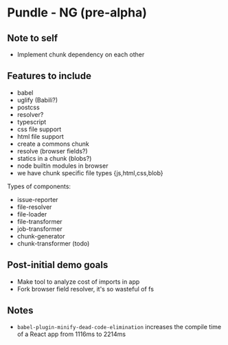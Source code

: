 # Pundle - NG (pre-alpha)

## Note to self

- Implement chunk dependency on each other

## Features to include

- babel
- uglify (Babili?)
- postcss
- resolver?
- typescript
- css file support
- html file support
- create a commons chunk
- resolve (browser fields?)
- statics in a chunk (blobs?)
- node builtin modules in browser
- we have chunk specific file types {js,html,css,blob}

Types of components:

- issue-reporter
- file-resolver
- file-loader
- file-transformer
- job-transformer
- chunk-generator
- chunk-transformer (todo)

## Post-initial demo goals

- Make tool to analyze cost of imports in app
- Fork browser field resolver, it's so wasteful of fs


## Notes

- `babel-plugin-minify-dead-code-elimination` increases the compile time of a React app from 1116ms to 2214ms
